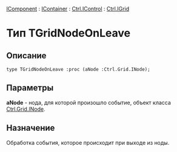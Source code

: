 ﻿---
Link: Com.Ctrl.IGrid.@TGridNodeOnLeave
---

[IComponent](topic:Com.Custom.ComClasses.IComponent.Default) :
[IContainer](topic:Com.Custom.ComClasses.IContainer.Default) :
[Ctrl.IControl](topic:Com.Custom.ComClasses.Ctrl.IControl.Default) :
[Ctrl.IGrid](Default)

# Тип TGridNodeOnLeave

## Описание

    type TGridNodeOnLeave :proc (aNode :Ctrl.Grid.INode);

## Параметры

**aNode** - нода, для которой произошло событие, объект класса [Ctrl.Grid.INode](topic:Com.Custom.ComClasses.Ctrl.Grid.INode.Default).

## Назначение

Обработка события, которое происходит при выходе из ноды.